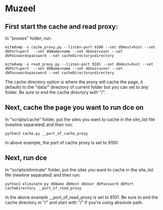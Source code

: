 # Muzeel

## First start the cache and read proxy:

In "proxies" folder, run:

```mitmdump -s cache_proxy.py --listen-port 9100 --set dbHost=host --set dbPort=port  --set dbName=name --set dbUser=user --set dbPassword=password --set cacheDirectory=directory```

```mitmdump -s read_proxy.py --listen-port 9101 --set dbHost=host --set dbPort=port  --set dbName=name --set dbUser=user --set dbPassword=password --set cacheDirectory=directory```

The cache directory option is where the proxy will cache the page, it defaults to the "data/" directory of current folder but you can set to any folder. Be sure to end the cache directory with "/".

## Next, cache the page you want to run dce on

In "scripts/cache" folder, put the sites you want to cache in the site_list file (newline separated) and then run:

```python3 cache.py __port_of_cache_proxy```

In above example, the port of cache proxy is set to 9100

## Next, run dce

In "scripts/eliminate" folder, put the sites you want to cache in the site_list file (newline separated) and then run:

```python3 eliminate.py dbName dbHost dbUser dbPassword dbPort cacheDirectory __port_of_read_proxy```

In the above example __port_of_read_proxy is set to 9101. Be sure to end the cache directory in "/" and start with "/" if you're using absolute path.